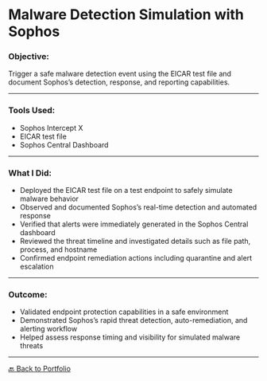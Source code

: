 # Malware Detection Simulation with Sophos

### Objective:
Trigger a safe malware detection event using the EICAR test file and document Sophos’s detection, response, and reporting capabilities.

---

### Tools Used:
- Sophos Intercept X
- EICAR test file
- Sophos Central Dashboard

---

### What I Did:

- Deployed the EICAR test file on a test endpoint to safely simulate malware behavior  
- Observed and documented Sophos’s real-time detection and automated response  
- Verified that alerts were immediately generated in the Sophos Central dashboard  
- Reviewed the threat timeline and investigated details such as file path, process, and hostname  
- Confirmed endpoint remediation actions including quarantine and alert escalation  

---

### Outcome:

- Validated endpoint protection capabilities in a safe environment  
- Demonstrated Sophos’s rapid threat detection, auto-remediation, and alerting workflow  
- Helped assess response timing and visibility for simulated malware threats  

---

[🔙 Back to Portfolio](../README.md)
